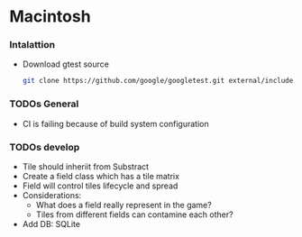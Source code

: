 # Macintosh

### Intalattion
- Download gtest source
  ```bash
  git clone https://github.com/google/googletest.git external/include/gtest
  ```

### TODOs General
 - CI is failing because of build system configuration

### TODOs develop
 - Tile should inheriit from Substract
 - Create a field class which has a tile matrix
 - Field will control tiles lifecycle and spread
 - Considerations:
   - What does a field really represent in the game?
   - Tiles from different fields can contamine each other?
 - Add DB: SQLite
